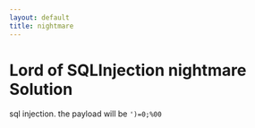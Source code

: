 ```yaml
---
layout: default
title: nightmare
---
```


# Lord of SQLInjection nightmare Solution

sql injection. the payload will be `')=0;%00`